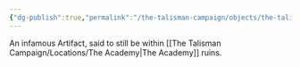 ```yaml
---
{"dg-publish":true,"permalink":"/the-talisman-campaign/objects/the-talisman-of-ultimate-evil/"}
---
```


An infamous Artifact, said to still be within [[The Talisman Campaign/Locations/The Academy\|The Academy]] ruins.